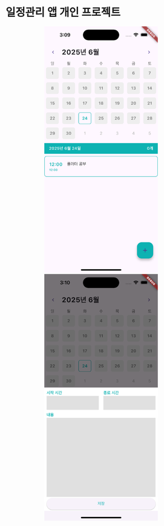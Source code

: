 # 일정관리 앱 개인 프로젝트

<p align="center">
  <img src="./images/images1.0_1.png" alt="메인화면 1차구현" width="300"/>
  <img src="./images/images1.0_2.png" alt="메인화면 2차구현" width="300"/>
</p>
